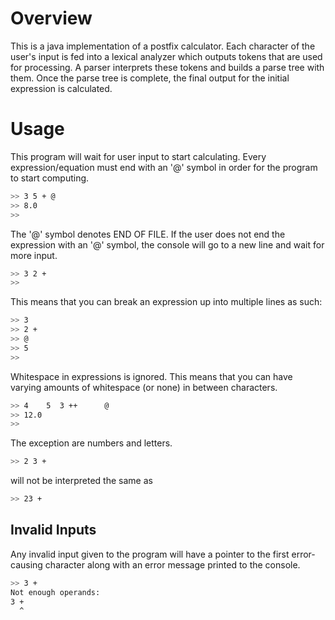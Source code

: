 # Overview
This is a java implementation of a postfix calculator. Each character of the user's input is fed into a lexical analyzer which outputs tokens that are used for processing. A parser interprets these tokens and builds a parse tree with them. Once the parse tree is complete, the final output for the initial expression is calculated. 

# Usage
This program will wait for user input to start calculating. Every expression/equation must end with an '@' symbol in order for the program to start computing. 
```sh
>> 3 5 + @
>> 8.0
>>
```
The '@' symbol denotes END OF FILE. If the user does not end the expression with an '@' symbol, the console will go to a new line and wait for more input.
```sh
>> 3 2 +
>> 
```
This means that you can break an expression up into multiple lines as such:
```sh
>> 3
>> 2 +
>> @
>> 5
>>
```
Whitespace in expressions is ignored. This means that you can have varying amounts of whitespace (or none) in between characters. 
```sh
>> 4    5  3 ++      @
>> 12.0
>>
```
The exception are numbers and letters. 
```sh
>> 2 3 +
```
will not be interpreted the same as
```sh
>> 23 +
```
## Invalid Inputs
Any invalid input given to the program will have a pointer to the first error-causing character along with an error message printed to the console.
```sh
>> 3 +
Not enough operands:
3 +
  ^
```
